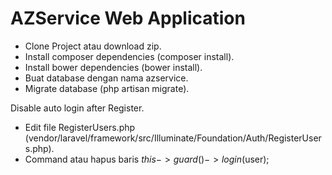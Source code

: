 # AZService Web Application

- Clone Project atau download zip.
- Install composer dependencies (composer install).
- Install bower dependencies (bower install).
- Buat database dengan nama azservice.
- Migrate database (php artisan migrate).


Disable auto login after Register.
- Edit file RegisterUsers.php (vendor/laravel/framework/src/Illuminate/Foundation/Auth/RegisterUsers.php).
- Command atau hapus baris $this->guard()->login($user);

